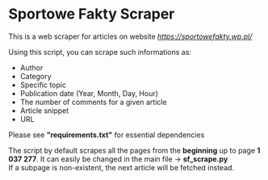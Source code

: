 # Sportowe Fakty Scraper
This is a web scraper for articles on website *https://sportowefakty.wp.pl/*

Using this script, you can scrape such informations as: 
- Author
- Category
- Specific topic
- Publication date (Year, Month, Day, Hour)
- The number of comments for a given article
- Article snippet
- URL

Please see **"requirements.txt"** for essential dependencies

The script by default scrapes all the pages from the **beginning** up to page **1 037 277**. It can easily be changed in the main file -> **sf_scrape.py**    
If a subpage is non-existent, the next article will be fetched instead.
